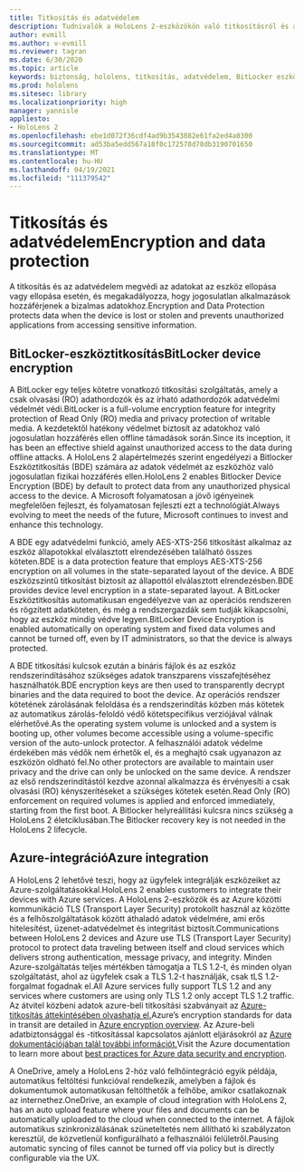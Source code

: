 ```yaml
---
title: Titkosítás és adatvédelem
description: Tudnivalók a HoloLens 2-eszközökön való titkosításról és adatvédelemről, beleértve a BitLockert és az Azure-integrációt.
author: evmill
ms.author: v-evmill
ms.reviewer: tagran
ms.date: 6/30/2020
ms.topic: article
keywords: biztonság, hololens, titkosítás, adatvédelem, BitLocker eszköz, BitLocker, bitlocker, bitlocker titkosítás, azure-integráció,
ms.prod: hololens
ms.sitesec: library
ms.localizationpriority: high
manager: yannisle
appliesto:
- HoloLens 2
ms.openlocfilehash: ebe1d072f36cdf4ad9b3543882e61fa2ed4a0300
ms.sourcegitcommit: ad53ba5edd567a18f0c172578d78db3190701650
ms.translationtype: MT
ms.contentlocale: hu-HU
ms.lasthandoff: 04/19/2021
ms.locfileid: "111379542"
---
```

# <a name="encryption-and-data-protection"></a><span data-ttu-id="304b8-104">Titkosítás és adatvédelem</span><span class="sxs-lookup"><span data-stu-id="304b8-104">Encryption and data protection</span></span>

<span data-ttu-id="304b8-105">A titkosítás és az adatvédelem megvédi az adatokat az eszköz ellopása vagy ellopása esetén, és megakadályozza, hogy jogosulatlan alkalmazások hozzáférjenek a bizalmas adatokhoz.</span><span class="sxs-lookup"><span data-stu-id="304b8-105">Encryption and Data Protection protects data when the device is lost or stolen and prevents unauthorized applications from accessing sensitive information.</span></span>

## <a name="bitlocker-device-encryption"></a><span data-ttu-id="304b8-106">BitLocker-eszköztitkosítás</span><span class="sxs-lookup"><span data-stu-id="304b8-106">BitLocker device encryption</span></span>

<span data-ttu-id="304b8-107">A BitLocker egy teljes kötetre vonatkozó titkosítási szolgáltatás, amely a csak olvasási (RO) adathordozók és az írható adathordozók adatvédelmi védelmét védi.</span><span class="sxs-lookup"><span data-stu-id="304b8-107">BitLocker is a full-volume encryption feature for integrity protection of Read Only (RO) media and privacy protection of writable media.</span></span>  <span data-ttu-id="304b8-108">A kezdetektől hatékony védelmet biztosít az adatokhoz való jogosulatlan hozzáférés ellen offline támadások során.</span><span class="sxs-lookup"><span data-stu-id="304b8-108">Since its inception, it has been an effective shield against unauthorized access to the data during offline attacks.</span></span> <span data-ttu-id="304b8-109">A HoloLens 2 alapértelmezés szerint engedélyezi a Bitlocker Eszköztitkosítás (BDE) számára az adatok védelmét az eszközhöz való jogosulatlan fizikai hozzáférés ellen.</span><span class="sxs-lookup"><span data-stu-id="304b8-109">HoloLens 2 enables Bitlocker Device Encryption (BDE) by default to protect data from any unauthorized physical access to the device.</span></span> <span data-ttu-id="304b8-110">A Microsoft folyamatosan a jövő igényeinek megfelelően fejleszt, és folyamatosan fejleszti ezt a technológiát.</span><span class="sxs-lookup"><span data-stu-id="304b8-110">Always evolving to meet the needs of the future, Microsoft continues to invest and enhance this technology.</span></span>

<span data-ttu-id="304b8-111">A BDE egy adatvédelmi funkció, amely AES-XTS-256 titkosítást alkalmaz az eszköz állapotokkal elválasztott elrendezésében található összes köteten.</span><span class="sxs-lookup"><span data-stu-id="304b8-111">BDE is a data protection feature that employs AES-XTS-256 encryption on all volumes in the state-separated layout of the device.</span></span> <span data-ttu-id="304b8-112">A BDE eszközszintű titkosítást biztosít az állapottól elválasztott elrendezésben.</span><span class="sxs-lookup"><span data-stu-id="304b8-112">BDE provides device level encryption in a state-separated layout.</span></span> <span data-ttu-id="304b8-113">A BitLocker Eszköztitkosítás automatikusan engedélyezve van az operációs rendszeren és rögzített adatköteten, és még a rendszergazdák sem tudják kikapcsolni, hogy az eszköz mindig védve legyen.</span><span class="sxs-lookup"><span data-stu-id="304b8-113">BitLocker Device Encryption is enabled automatically on operating system and fixed data volumes and cannot be turned off, even by IT administrators, so that the device is always protected.</span></span>

<span data-ttu-id="304b8-114">A BDE titkosítási kulcsok ezután a bináris fájlok és az eszköz rendszerindításához szükséges adatok transzparens visszafejtéséhez használhatók.</span><span class="sxs-lookup"><span data-stu-id="304b8-114">BDE encryption keys are then used to transparently decrypt binaries and the data required to boot the device.</span></span> <span data-ttu-id="304b8-115">Az operációs rendszer kötetének zárolásának feloldása és a rendszerindítás közben más kötetek az automatikus zárolás-feloldó védő kötetspecifikus verziójával válnak elérhetővé.</span><span class="sxs-lookup"><span data-stu-id="304b8-115">As the operating system volume is unlocked and a system is booting up, other volumes become accessible using a volume-specific version of the auto-unlock protector.</span></span> <span data-ttu-id="304b8-116">A felhasználói adatok védelme érdekében más védők nem érhetők el, és a meghajtó csak ugyanazon az eszközön oldható fel.</span><span class="sxs-lookup"><span data-stu-id="304b8-116">No other protectors are available to maintain user privacy and the drive can only be unlocked on the same device.</span></span> <span data-ttu-id="304b8-117">A rendszer az első rendszerindítástól kezdve azonnal alkalmazza és érvényesíti a csak olvasási (RO) kényszerítéseket a szükséges kötetek esetén.</span><span class="sxs-lookup"><span data-stu-id="304b8-117">Read Only (RO) enforcement on required volumes is applied and enforced immediately, starting from the first boot.</span></span> <span data-ttu-id="304b8-118">A Bitlocker helyreállítási kulcsra nincs szükség a HoloLens 2 életciklusában.</span><span class="sxs-lookup"><span data-stu-id="304b8-118">The Bitlocker recovery key is not needed in the HoloLens 2 lifecycle.</span></span>

## <a name="azure-integration"></a><span data-ttu-id="304b8-119">Azure-integráció</span><span class="sxs-lookup"><span data-stu-id="304b8-119">Azure integration</span></span> 

<span data-ttu-id="304b8-120">A HoloLens 2 lehetővé teszi, hogy az ügyfelek integrálják eszközeiket az Azure-szolgáltatásokkal.</span><span class="sxs-lookup"><span data-stu-id="304b8-120">HoloLens 2 enables customers to integrate their devices with Azure services.</span></span> <span data-ttu-id="304b8-121">A HoloLens 2-eszközök és az Azure közötti kommunikáció TLS (Transport Layer Security) protokollt használ az közötte és a felhőszolgáltatások között áthaladó adatok védelmére, ami erős hitelesítést, üzenet-adatvédelmet és integritást biztosít.</span><span class="sxs-lookup"><span data-stu-id="304b8-121">Communications between HoloLens 2 devices and Azure use TLS (Transport Layer Security) protocol to protect data traveling between itself and cloud services which delivers strong authentication, message privacy, and integrity.</span></span> <span data-ttu-id="304b8-122">Minden Azure-szolgáltatás teljes mértékben támogatja a TLS 1.2-t, és minden olyan szolgáltatást, ahol az ügyfelek csak a TLS 1.2-t használják, csak tLS 1.2-forgalmat fogadnak el.</span><span class="sxs-lookup"><span data-stu-id="304b8-122">All Azure services fully support TLS 1.2 and any services where customers are using only TLS 1.2 only accept TLS 1.2 traffic.</span></span> <span data-ttu-id="304b8-123">Az átvitel közbeni adatok azure-beli titkosítási szabványait az [Azure-titkosítás áttekintésében olvashatja el.](https://docs.microsoft.com/azure/security/fundamentals/encryption-overview)</span><span class="sxs-lookup"><span data-stu-id="304b8-123">Azure’s encryption standards for data in transit are detailed in [Azure encryption overview](https://docs.microsoft.com/azure/security/fundamentals/encryption-overview).</span></span> <span data-ttu-id="304b8-124">Az Azure-beli adatbiztonsággal és -titkosítással kapcsolatos ajánlott eljárásokról az [Azure dokumentációjában talál további információt.](https://docs.microsoft.com/azure/security/fundamentals/data-encryption-best-practices)</span><span class="sxs-lookup"><span data-stu-id="304b8-124">Visit the Azure documentation to learn more about [best practices for Azure data security and encryption](https://docs.microsoft.com/azure/security/fundamentals/data-encryption-best-practices).</span></span> 

<span data-ttu-id="304b8-125">A OneDrive, amely a HoloLens 2-höz való felhőintegráció egyik példája, automatikus feltöltési funkcióval rendelkezik, amelyben a fájlok és dokumentumok automatikusan feltölthetők a felhőbe, amikor csatlakoznak az internethez.</span><span class="sxs-lookup"><span data-stu-id="304b8-125">OneDrive, an example of cloud integration with HoloLens 2, has an auto upload feature where your files and documents can be automatically uploaded to the cloud when connected to the internet.</span></span> <span data-ttu-id="304b8-126">A fájlok automatikus szinkronizálásának szüneteltetés nem állítható ki szabályzaton keresztül, de közvetlenül konfigurálható a felhasználói felületről.</span><span class="sxs-lookup"><span data-stu-id="304b8-126">Pausing automatic syncing of files cannot be turned off via policy but is directly configurable via the UX.</span></span> 
